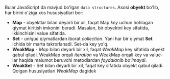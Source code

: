 Bular JavaScript da mavjud bo'lgan `data structures`. Asosi **obyekt** bo'lib, har birini o'ziga xos hususiyatlari bor:

- **Map** - obyektlar bilan deyarli bir xil, faqat Map *key* uchun hohlagan qiymat kiritish imkonini beradi. Masalan, bir obyektni key sifatida, ikkinchisini value sifatida.
- **Set** - *unique* qiymatlardan iborat *collection*. Yani har bir qiymat **Set** ichida bir marta takrorlanadi. Set-da key yo'q.
- **WeakMap** - *Map* bilan deyarli bir xil, faqat *WeakMap* key sifatida obyekt qabul qiladi. WeakMap orqali *iteration* va WeakMap orqali key va value-lar haqida malumot beruvchi metodlardan *foydalanib bo'lmaydi*.
- **WeakSet** - Set bilan deyarli bir xil, faqat key sifatida obyekt qabul qiladi. Qolgan hususiyatlari *WeakMap* dagidek